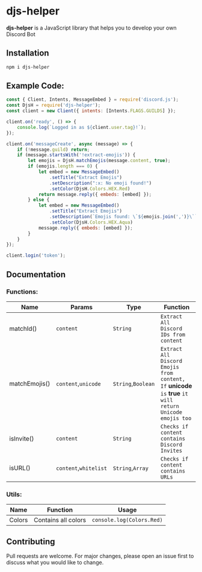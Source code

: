 # djs-helper

**djs-helper** is a JavaScript library that helps you to develop your own Discord Bot

## Installation

```bash
npm i djs-helper
```
## Example Code:

```javascript
const { Client, Intents, MessageEmbed } = require('discord.js');
const DjsH = require('djs-helper');
const client = new Client({ intents: [Intents.FLAGS.GUILDS] });

client.on('ready', () => {
    console.log(`Logged in as ${client.user.tag}!`);
});

client.on('messageCreate', async (message) => {
    if (!message.guild) return;
    if (message.startsWith('!extract-emojis')) {
        let emojis = DjsH.matchEmojis(message.content, true);
        if (emojis.length === 0) {
            let embed = new MessageEmbed()
                .setTitle("Extract Emojis")
                .setDescription(":x: No emoji found!")
                .setColor(DjsH.Colors.HEX.Red)
            return message.reply({ embeds: [embed] });
        } else {
            let embed = new MessageEmbed()
                .setTitle("Extract Emojis")
                .setDescription(`Emojis found: \`${emojis.join(',')}\``)
                .setColor(DjsH.Colors.HEX.Aqua)
            message.reply({ embeds: [embed] });
        }
    }
});

client.login('token');
```

## Documentation
### Functions:

 **Name**      | **Params**            | **Type**           | **Function**                                                                                                
---------------|-----------------------|--------------------|-------------------------------------------------------------------------------------------------------------
 matchId()     | `content`             | `String`           | `Extract All Discord IDs from content`                                                                      
 matchEmojis() | `content`,`unicode`   | `String`,`Boolean` | `Extract All Discord Emojis from content, If` **unicode** `is` **true** `it will return Unicode emojis too` 
 isInvite()    | `content`             | `String`           | `Checks if content contains Discord Invites`                                                                
 isURL()       | `content`,`whitelist` | `String`,`Array`   | `Checks if content contains URLs`                                                                           
                                                                                                 
### Utils:

 Name   | Function            | Usage                                    
--------|---------------------|------------------------------------------
 Colors | Contains all colors | `console.log(Colors.Red)` 

 
## Contributing
Pull requests are welcome. For major changes, please open an issue first to discuss what you would like to change.
